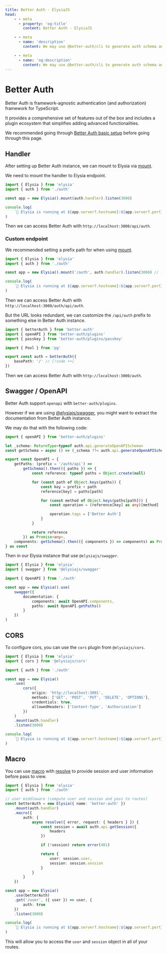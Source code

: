 ```yaml
---
title: Better Auth - ElysiaJS
head:
    - - meta
      - property: 'og:title'
        content: Better Auth - ElysiaJS

    - - meta
      - name: 'description'
        content: We may use @better-auth/cli to generate auth schema and migrate our database as well.

    - - meta
      - name: 'og:description'
        content: We may use @better-auth/cli to generate auth schema and migrate our database as well.
---
```


# Better Auth

Better Auth is framework-agnostic authentication (and authorization) framework for TypeScript.

It provides a comprehensive set of features out of the box and includes a plugin ecosystem that simplifies adding advanced functionalities.

We recommended going through [Better Auth basic setup](https://www.better-auth.com/docs/installation) before going through this page.

## Handler

After setting up Better Auth instance, we can mount to Elysia via [mount](/patterns/mount.html).

We need to mount the handler to Elysia endpoint.

```ts
import { Elysia } from 'elysia'
import { auth } from './auth'

const app = new Elysia().mount(auth.handler).listen(3000)

console.log(
	`🦊 Elysia is running at ${app.server?.hostname}:${app.server?.port}`
)
```

Then we can access Better Auth with `http://localhost:3000/api/auth`.

### Custom endpoint

We recommended setting a prefix path for when using [mount](/patterns/mount.html).

```ts
import { Elysia } from 'elysia'
import { auth } from './auth'

const app = new Elysia().mount('/auth', auth.handler).listen(3000) // ![code ++]

console.log(
	`🦊 Elysia is running at ${app.server?.hostname}:${app.server?.port}`
)
```

Then we can access Better Auth with `http://localhost:3000/auth/api/auth`.

But the URL looks redundant, we can customize the `/api/auth` prefix to something else in Better Auth instance.

```ts
import { betterAuth } from 'better-auth'
import { openAPI } from 'better-auth/plugins'
import { passkey } from 'better-auth/plugins/passkey'

import { Pool } from 'pg'

export const auth = betterAuth({
	basePath: '/' // [!code ++]
})
```

Then we can access Better Auth with `http://localhost:3000/auth`.

## Swagger / OpenAPI

Better Auth support `openapi` with `better-auth/plugins`.

However if we are using [@elysiajs/swagger](/plugins/swagger), you might want to extract the documentation from Better Auth instance.

We may do that with the following code:

```ts
import { openAPI } from 'better-auth/plugins'

let _schema: ReturnType<typeof auth.api.generateOpenAPISchema>
const getSchema = async () => (_schema ??= auth.api.generateOpenAPISchema())

export const OpenAPI = {
	getPaths: (prefix = '/auth/api') =>
		getSchema().then(({ paths }) => {
			const reference: typeof paths = Object.create(null)

			for (const path of Object.keys(paths)) {
				const key = prefix + path
				reference[key] = paths[path]

				for (const method of Object.keys(paths[path])) {
					const operation = (reference[key] as any)[method]

					operation.tags = ['Better Auth']
				}
			}

			return reference
		}) as Promise<any>,
	components: getSchema().then(({ components }) => components) as Promise<any>
} as const
```

Then in our Elysia instance that use `@elysiajs/swagger`.

```ts
import { Elysia } from 'elysia'
import { swagger } from '@elysiajs/swagger'

import { OpenAPI } from './auth'

const app = new Elysia().use(
	swagger({
		documentation: {
			components: await OpenAPI.components,
			paths: await OpenAPI.getPaths()
		}
	})
)
```

## CORS

To configure cors, you can use the `cors` plugin from `@elysiajs/cors`.

```ts
import { Elysia } from 'elysia'
import { cors } from '@elysiajs/cors'

import { auth } from './auth'

const app = new Elysia()
	.use(
		cors({
			origin: 'http://localhost:3001',
			methods: ['GET', 'POST', 'PUT', 'DELETE', 'OPTIONS'],
			credentials: true,
			allowedHeaders: ['Content-Type', 'Authorization']
		})
	)
	.mount(auth.handler)
	.listen(3000)

console.log(
	`🦊 Elysia is running at ${app.server?.hostname}:${app.server?.port}`
)
```

## Macro

You can use [macro](https://elysiajs.com/patterns/macro.html#macro) with [resolve](https://elysiajs.com/essential/handler.html#resolve) to provide session and user information before pass to view.

```ts
import { Elysia } from 'elysia'
import { auth } from './auth'

// user middleware (compute user and session and pass to routes)
const betterAuth = new Elysia({ name: 'better-auth' })
	.mount(auth.handler)
	.macro({
		auth: {
			async resolve({ error, request: { headers } }) {
				const session = await auth.api.getSession({
					headers
				})

				if (!session) return error(401)

				return {
					user: session.user,
					session: session.session
				}
			}
		}
	})

const app = new Elysia()
	.use(betterAuth)
	.get('/user', ({ user }) => user, {
		auth: true
	})
	.listen(3000)

console.log(
	`🦊 Elysia is running at ${app.server?.hostname}:${app.server?.port}`
)
```

This will allow you to access the `user` and `session` object in all of your routes.
